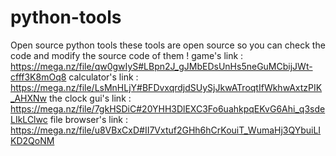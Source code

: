 # python-tools
Open source python tools
these tools are open source so you can check the code and modify the source code of them !
game's link : https://mega.nz/file/qw0gwIyS#LBpn2J_gJMbEDsUnHs5neGuMCbijJWt-cfff3K8mOq8
calculator's link : https://mega.nz/file/LsMnHLjY#BFDvxqrdjdSUySjJkwATroqtIfWkhwAxtzPIK_AHXNw
the clock gui's link : https://mega.nz/file/7gkHSDiC#20YHH3DlEXC3Fo6uahkpqEKvG6Ahi_q3sdeLIkLClwc
file browser's link : https://mega.nz/file/u8VBxCxD#II7Vxtuf2GHh6hCrKouiT_WumaHj3QYbuiLIKD2QoNM
